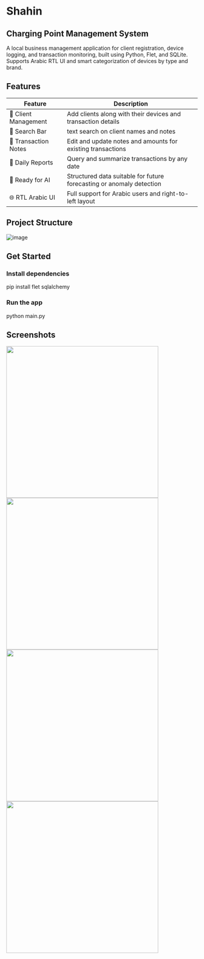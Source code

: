 # Shahin
 ## Charging Point Management System
 A local business management application for client registration,
 device logging, and transaction monitoring, built using Python, Flet, and SQLite. Supports Arabic RTL UI and smart categorization of devices by type and brand.

## Features
| Feature                 | Description                                                          |
| ----------------------- | -------------------------------------------------------------------- |
| 👤 Client Management    | Add clients along with their devices and transaction details         |
| 🔎 Search Bar           | text search on client names and notes                                |
| 🧾 Transaction Notes    | Edit and update notes and amounts for existing transactions          |
| 📅 Daily Reports        | Query and summarize transactions by any date                         |
| 🧠 Ready for AI         | Structured data suitable for future forecasting or anomaly detection |
| 🌐 RTL Arabic UI        | Full support for Arabic users and right-to-left layout               |

## Project Structure
![image](https://github.com/user-attachments/assets/0259756e-22a8-48de-acc2-a241b9e1a2f1)

## Get Started

### Install dependencies
pip install flet sqlalchemy

### Run the app
python main.py


## Screenshots
<img src="https://github.com/user-attachments/assets/05692d2f-ad83-4c8c-8bd3-95307053996c" width="400"/>
<img src="https://github.com/user-attachments/assets/37fb8c8d-3fb1-4e0f-be09-00d6bf7c3565" width="400"/>
<img src="https://github.com/user-attachments/assets/7fb2dbd1-0997-444c-9f57-bccbecece9a1" width="400"/>
<img src="https://github.com/user-attachments/assets/234367f8-f295-4120-b22b-6a4dd7744dba" width="400"/>

